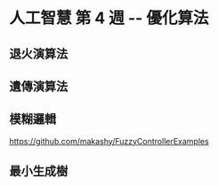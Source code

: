 # 人工智慧 第 4 週 -- 優化算法

## 退火演算法

## 遺傳演算法

## 模糊邏輯
https://github.com/makashy/FuzzyControllerExamples

## 最小生成樹
